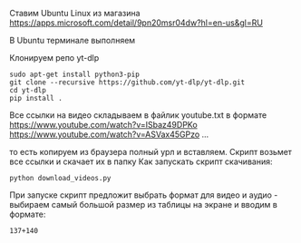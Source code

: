 Ставим Ubuntu Linux из магазина
https://apps.microsoft.com/detail/9pn20msr04dw?hl=en-us&gl=RU

В Ubuntu терминале выполняем

Клонируем репо yt-dlp
```
sudo apt-get install python3-pip
git clone --recursive https://github.com/yt-dlp/yt-dlp.git
cd yt-dlp
pip install .
```

Все ссылки на видео складываем в файлик youtube.txt в формате
https://www.youtube.com/watch?v=ISbaz49DPKo
https://www.youtube.com/watch?v=ASVax45GPzo
...

то есть копируем из браузера полный урл и вставляем.
Скрипт возьмет все ссылки и скачает их в папку
Как запускать скрипт скачивания:
```
python download_videos.py
```
При запуске скрипт предложит выбрать формат для видео и аудио - выбираем самый большой размер из таблицы на экране и вводим в формате:
```
137+140
```